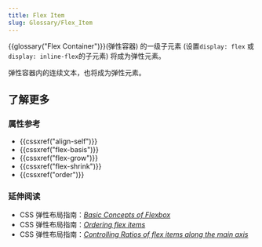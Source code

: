 ```yaml
---
title: Flex Item
slug: Glossary/Flex_Item
---
```


{{glossary("Flex Container")}}(弹性容器) 的一级子元素 (设置`display: flex` 或 `display: inline-flex`的子元素) 将成为弹性元素。

弹性容器内的连续文本，也将成为弹性元素。

## 了解更多

### 属性参考

- {{cssxref("align-self")}}
- {{cssxref("flex-basis")}}
- {{cssxref("flex-grow")}}
- {{cssxref("flex-shrink")}}
- {{cssxref("order")}}

### 延伸阅读

- CSS 弹性布局指南：_[Basic Concepts of Flexbox](/zh-CN/docs/Web/CSS/CSS_flexible_box_layout/Basic_concepts_of_flexbox)_
- CSS 弹性布局指南：_[Ordering flex items](/zh-CN/docs/Web/CSS/CSS_flexible_box_layout/Ordering_flex_items)_
- CSS 弹性布局指南：_[Controlling Ratios of flex items along the main axis](/zh-CN/docs/Web/CSS/CSS_flexible_box_layout/Controlling_ratios_of_flex_items_along_the_main_axis)_
